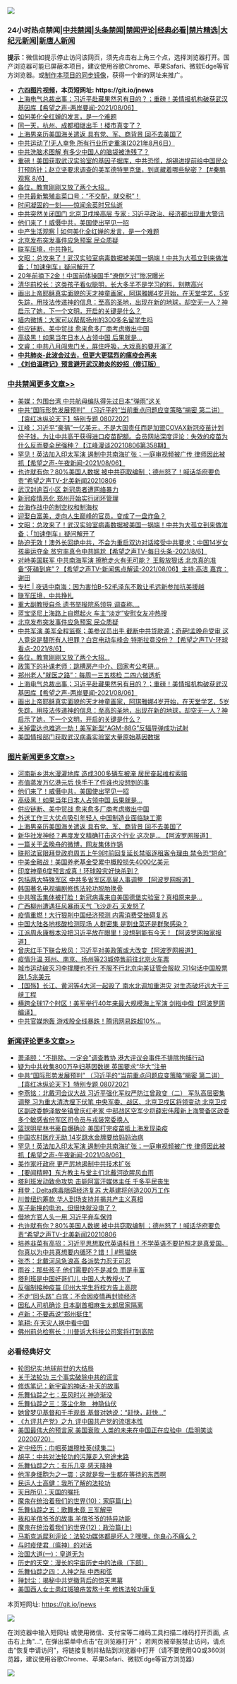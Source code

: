 ![](https://raw.githubusercontent.com/fqnews/bnews/master/64photo/fqnews-qr.jpg)

<div id="tt">
<h3>24小时热点禁闻|<a href="#%E4%B8%AD%E5%85%B1%E7%A6%81%E9%97%BB%E6%9B%B4%E5%A4%9A%E6%96%87%E7%AB%A0">中共禁闻</a>|<a href="#%E5%9B%BE%E7%89%87%E6%96%B0%E9%97%BB%E6%9B%B4%E5%A4%9A%E6%96%87%E7%AB%A0">头条禁闻</a>|<a href="#%E6%96%B0%E9%97%BB%E8%AF%84%E8%AE%BA%E6%9B%B4%E5%A4%9A%E6%96%87%E7%AB%A0">禁闻评论|<a href="#%E5%BF%85%E7%9C%8B%E7%BB%8F%E5%85%B8%E5%A5%BD%E6%96%87">经典必看|<a href="/video.md#%E7%A6%81%E7%89%87%E7%B2%BE%E9%80%89">禁片精选</a>|<a href="https://github.com/fqnews/djy/blob/master/gb/nf1351518.md#1">大纪元新闻</a>|<a href="https://github.com/fqnews/ntdtv/blob/master/gb/prog204.md#1">新唐人新闻</a></h3>
<div><b>提示：</b>微信如提示停止访问该网页，须先点击右上角三个点，选择浏览器打开。国产浏览器可能已屏蔽本项目，建议使用谷歌Chrome、苹果Safari、微软Edge等官方浏览器。或<a href="https://github.com/fqnews/bnews/blob/master/%E5%88%B6%E4%BD%9Cgit%E7%A6%81%E9%97%BB%E9%95%9C%E5%83%8F.md">制作本项目的同步镜像</a>，获得一个新的网址来推广。</div>
<ul>
<li><b><a href="http://d1.bdrive.tk/64.mp4" target="_blank">六四图片视频</a>，本页短网址: https://git.io/jnews</b></li>
<li><a href="/comments/20210806/1601480.md">上海电气总裁出事；习近平赴藏果然另有目的？；重磅！美情报机构破获武汉基因库【希望之声-两岸要闻-2021/08/06】</a></li>
<li><a href="/ssgc/20210806/1601565.md">如何美化全红婵的发言，是一个难题</a></li>
<li><a href="/cnnews/20210806/1601470.md">同一天，杭州、成都相继出手！楼市真变了？</a></li>
<li><a href="/topimagenews/20210806/1601588.md">上海男亲历美国海关遣返 具有党、军、商背景 回不去美国了</a></li>
<li><a href="/bannedvideo/20210806/1601465.md">中共运动了!无人幸免 所有行业历史重演(2021年8月6日）</a></li>
<li><a href="/cnnews/20210806/1601439.md">中共洗脑术图解 有多少中国人的脑袋被洗残了？</a></li>
<li><a href="/bannedvideo/20210807/1601754.md">重磅！美国获取武汉实验室的基因子据库，中共恐慌，胡锡进提前给中国民众打预防针；赵立坚要求调查的美军德特里克堡，到底藏着哪些秘密？【#秦鹏观察 8/6】</a></li>
<li><a href="/cbnews/20210806/1601644.md">各位，教育刚刚又放了两个大招…</a></li>
<li><a href="/bannedvideo/20210807/1601735.md">中共最新繁殖韭菜口号：“不交配，就交税”！</a></li>
<li><a href="/baitai/20210807/1601663.md">时间凝固的一刻——惊闻余英时兄仙逝</a></li>
<li><a href="/cnnews/20210807/1601700.md">中共突然关闭国门 北京卫戍换高层 专家 : 习近平政治、经济都出现重大警讯</a></li>
<li><a href="/topimagenews/20210807/1601785.md">他们来了！威慑中共，美国使出罕见一招</a></li>
<li><a href="/baitai/20210806/1601395.md">中产生活观察 &#124; 如何美化全红婵的发言，是一个难题</a></li>
<li><a href="/cbnews/20210807/1601695.md">北京发布突发事件应急预案 民众质疑</a></li>
<li><a href="/comments/20210807/1601746.md">联军压境，中共挣扎</a></li>
<li><a href="/cbnews/20210807/1601780.md">文昭：总攻来了！武汉实验室病毒数据被美国一锅端！中共为大孤立到来做准备；「加速倒车」疑问解开了</a></li>
<li><a href="/comments/20210807/1601739.md">20年前摘下2金！中国前体操国手“潦倒乞讨”惨况曝光</a></li>
<li><a href="/lifebaike/20210806/1601423.md">清华前校长：这类孩子看似聪明，长大多半不是学习的料，别瞎高兴</a></li>
<li><a href="/comments/20210806/1601461.md">画出上帝耶稣真实面貌的天才神童画家，阿琪雅娜4岁开始，在天堂学艺，5岁失踪，用技法传递神的信息：至高的圣地，出现在新的地球，却空无一人？神启示了她，下一个文明，开启的关键是什么？</a></li>
<li><a href="/cnnews/20210806/1601469.md">墙内微博：大家可以帮帮扬州的300多名留学生吗</a></li>
<li><a href="/topimagenews/20210807/1601706.md">供应链断、美中贸战 愈来愈多厂商考虑撤出中国</a></li>
<li><a href="/topimagenews/20210807/1601784.md">高级黑！如果当年日本人占领中国 后果就是…</a></li>
<li><a href="/bannedvideo/20210806/1601447.md">文睿：中共八月闯鬼门关，屏住呼吸，大戏真的要开演了</a></li>
<li><b><a href="/comments/20200211/1275071.md" target="_blank">中共肺炎-此波会过去，但更大更猛烈的瘟疫会再来</a></b></li>
<li><b><a href="/comments/20200207/1272816.md" target="_blank">《刘伯温碑记》预言避开武汉肺炎的妙招（修订版）</a></b></li>
</ul>
</div>

<div class="catlist">
<h3><a href="/cbnews/" target="_blank">中共禁闻</a><span><a href="/cbnews/" target="_blank" rel="nofollow">更多文章>></a></span></h3>
<ul>
<li><a href="/cbnews/20210807/1601985.md" target="_blank">美媒：包围台湾 中共航母编队得先过日本“弹雨”这关</a></li>
<li><a href="/comments/20210807/1601979.md" target="_blank">中共“国际形势发展预判” （习近平的“当前重点问题应变策略”揭密   第二讲）【袁红冰纵论天下】特别专题 08072021</a></li>
<li><a href="/cbnews/20210807/1601970.md" target="_blank">江峰：习近平“豪捐”一亿美元，不是大国责任而是加盟COVAX新冠疫苗计划份子钱，为让中共高干获得进口疫苗配额。会员网站深度评论：失效的疫苗为什么反而要全民强种？【江峰漫谈20210806第358期】</a></li>
<li><a href="/comments/20210807/1601969.md" target="_blank">罕见！英法加入印太军演 遏制中共南海扩张；一庭审视频被广传 律师因此被抓【希望之声-午夜新闻-2021/08/06】</a></li>
<li><a href="/comments/20210807/1601902.md" target="_blank">也许就有你？80%美国人数据 被中共窃取编制 ；德州怒了！喊话华府要负责“希望之声TV-北美新闻20210806</a></li>
<li><a href="/cbnews/20210807/1601898.md" target="_blank">武汉封逾百小区 新冠患者遭网络暴力</a></li>
<li><a href="/cbnews/20210807/1601831.md" target="_blank">新冠疫情恶化 郑州开始实行闭环管理</a></li>
<li><a href="/comments/20210807/1601810.md" target="_blank">台海作战中的制空权和制海权</a></li>
<li><a href="/comments/20210807/1601809.md" target="_blank">迎娶白富美，走向人生巅峰的官员，变成了一盘炸鱼？</a></li>
<li><a href="/cbnews/20210807/1601780.md" target="_blank">文昭：总攻来了！武汉实验室病毒数据被美国一锅端！中共为大孤立到来做准备；「加速倒车」疑问解开了</a></li>
<li><a href="/comments/20210807/1601778.md" target="_blank">胁迫无效！澳外长回绝中共，不会为重启双边对话接受中共要求；中国14岁女孩奥运夺金 贫穷率真令中共尴尬【希望之声TV-每日头条-2021/8/6】</a></li>
<li><a href="/comments/20210807/1601777.md" target="_blank">对峙美国联军 中共南海军演 擦枪走火有无可能？ 王毅放狠话 北京真的准备“死磕到底”？【希望之声TV-新闻焦点解读-2021/08/06】主持:高洁  嘉宾：谢田</a></li>
<li><a href="/cbnews/20210807/1601760.md" target="_blank">专栏 | 夜话中南海：因为害怕B-52毛泽东不敢让毛远新参加抗美援越</a></li>
<li><a href="/comments/20210807/1601746.md" target="_blank">联军压境，中共挣扎</a></li>
<li><a href="/cbnews/20210807/1601741.md" target="_blank">重大副教授自杀 遗书举报院系领导 调查称….</a></li>
<li><a href="/cbnews/20210807/1601707.md" target="_blank">蓝宝坚尼上海路上自燃起火 车主“淡定”安慰女友冲热搜</a></li>
<li><a href="/cbnews/20210807/1601695.md" target="_blank">北京发布突发事件应急预案 民众质疑</a></li>
<li><a href="/comments/20210807/1601666.md" target="_blank">中共军演 美军全程监察；美参议员出手 截断中共贷款源；奇葩!孟晚舟受审 这人竟说是替所有人担罪？白宫电动车峰会 特斯拉竟没份？【希望之声TV-环球看点-2021/8/6】</a></li>
<li><a href="/cbnews/20210806/1601644.md" target="_blank">各位，教育刚刚又放了两个大招…</a></li>
<li><a href="/cbnews/20210806/1601576.md" target="_blank">政策下的补课老师：跳槽房产中介、回家考公考研…</a></li>
<li><a href="/cbnews/20210806/1601556.md" target="_blank">郑州老人&#8221;就医之路&#8221;：每周一三五核检 二四六做透析</a></li>
<li><a href="/comments/20210806/1601480.md" target="_blank">上海电气总裁出事；习近平赴藏果然另有目的？；重磅！美情报机构破获武汉基因库【希望之声-两岸要闻-2021/08/06】</a></li>
<li><a href="/comments/20210806/1601461.md" target="_blank">画出上帝耶稣真实面貌的天才神童画家，阿琪雅娜4岁开始，在天堂学艺，5岁失踪，用技法传递神的信息：至高的圣地，出现在新的地球，却空无一人？神启示了她，下一个文明，开启的关键是什么？</a></li>
<li><a href="/cbnews/20210806/1601450.md" target="_blank">关掉雷达也难逃一劫！美军新型“AGM-88G”反辐导弹成功试射</a></li>
<li><a href="/cbnews/20210806/1601364.md" target="_blank">美国情报部门获取武汉病毒实验室大量原始基因数据</a></li>

</ul>
</div>
<div class="catlist">
<h3><a href="/topimagenews/" target="_blank">图片新闻</a><span><a href="/topimagenews/" target="_blank" rel="nofollow">更多文章>></a></span></h3>
<ul>
<li><a href="/topimagenews/20210807/1601991.md" target="_blank">河南新乡洪水漫灌地库 造成300多辆车被淹 居民奋起维权索赔</a></li>
<li><a href="/topimagenews/20210807/1601959.md" target="_blank">市值蒸发万亿港元后 快手干了件谁也没想到的事</a></li>
<li><a href="/topimagenews/20210807/1601785.md" target="_blank">他们来了！威慑中共，美国使出罕见一招</a></li>
<li><a href="/topimagenews/20210807/1601784.md" target="_blank">高级黑！如果当年日本人占领中国 后果就是…</a></li>
<li><a href="/topimagenews/20210807/1601706.md" target="_blank">供应链断、美中贸战 愈来愈多厂商考虑撤出中国</a></li>
<li><a href="/topimagenews/20210807/1601696.md" target="_blank">外送工作三大优点吸引年轻人 中国制造业面临缺工潮</a></li>
<li><a href="/topimagenews/20210806/1601588.md" target="_blank">上海男亲历美国海关遣返 具有党、军、商背景 回不去美国了</a></li>
<li><a href="/topimagenews/20210806/1601268.md" target="_blank">新华社发神经？再度发文精确打击这个行业 这次是&#8230; 【阿波罗网报道】</a></li>
<li><a href="/topimagenews/20210806/1601156.md" target="_blank">一篇关于孟晚舟的微博，网友集体炸锅</a></li>
<li><a href="/topimagenews/20210806/1601061.md" target="_blank">联邦法官限拜登政府周五上午9时前回复延长禁驱逐租客令理由 禁令恐“短命”</a></li>
<li><a href="/topimagenews/20210806/1601012.md" target="_blank">中美金融战！美国养老基金受累中概股损失4000亿美元</a></li>
<li><a href="/topimagenews/20210805/1600923.md" target="_blank">印度神童6度预言成真！环球股灾好快杀到？</a></li>
<li><a href="/topimagenews/20210805/1600661.md" target="_blank">包括两大特殊军区 中共多省军区高层人事调整 【阿波罗网报道】</a></li>
<li><a href="/comments/20210805/1600200.md" target="_blank">韩国著名电视编剧修炼法轮功脱胎换骨</a></li>
<li><a href="/topimagenews/20210805/1600614.md" target="_blank">中共喉舌集体被打脸！新冠病毒来自美国德堡实验室？真相原来是&#8230;</a></li>
<li><a href="/topimagenews/20210805/1600426.md" target="_blank">广西柳州遭遇狂风暴雨天气 飞沙走石 天发怒了</a></li>
<li><a href="/topimagenews/20210805/1600408.md" target="_blank">疫情重燃！大行狠削中国经济预测 内需消费受挫碍复苏</a></li>
<li><a href="/topimagenews/20210804/1600169.md" target="_blank">中国大陆各地核酸检测现场 人群密集 是割韭菜还是群聚感染？</a></li>
<li><a href="/topimagenews/20210804/1600142.md" target="_blank">江派周永康根本没把习近平放在眼里！没想到能有今天！【阿波罗网独家报道】</a></li>
<li><a href="/topimagenews/20210804/1599999.md" target="_blank">曾庆红手下联合放风：习近平对美政策或大改变【阿波罗网报道】</a></li>
<li><a href="/topimagenews/20210804/1599725.md" target="_blank">疫情升温 郑州、南京、扬州等23城停售前往北京火车票</a></li>
<li><a href="/topimagenews/20210803/1599541.md" target="_blank">城市运动破灭习李撑腰也不行 不服不行北京向美证管会服软 习1句话中国股票跌1.5兆美元</a></li>
<li><a href="/topimagenews/20210803/1599524.md" target="_blank">【国殇】长江、黄河等4大河一起毁了 南水北调加重洪灾 对生态破坏远大于三峡工程</a></li>
<li><a href="/topimagenews/20210803/1599444.md" target="_blank">横跨全球17个时区！美军举行40年来最大规模海上军演 剑指中俄【阿波罗网编译】</a></li>
<li><a href="/topimagenews/20210803/1599339.md" target="_blank">中共官媒炮轰 游戏股全线暴跌！腾讯网易跌超10%…</a></li>

</ul>
</div>
<div class="catlist">
<h3><a href="/comments/" target="_blank">新闻评论</a><span><a href="/comments/" target="_blank" rel="nofollow">更多文章>></a></span></h3>
<ul>
<li><a href="/comments/20210807/1601988.md" target="_blank">萧泽颐：“不排除、一定会”调查教协 港大评议会事件不排除拘捕行动</a></li>
<li><a href="/comments/20210807/1601981.md" target="_blank">疑为中共收集800万孕妇基因数据 英国要求“华大”注册</a></li>
<li><a href="/comments/20210807/1601979.md" target="_blank">中共“国际形势发展预判” （习近平的“当前重点问题应变策略”揭密   第二讲）【袁红冰纵论天下】特别专题 08072021</a></li>
<li><a href="/comments/20210807/1601974.md" target="_blank">李燕铭：北戴河会议大战 习近平强化军权严防江曾政变（二） 军队高层密集调整 习为重大清洗埋下伏笔 中央军委、战区、北京卫戍区将领变动 北京卫戍区副政委鲍泽敏坐镇曾庆红老家 中部战区空军少将薛宏伟履新上海警备区政委 多个敏感省份军区司令员与戎装常委换人</a></li>
<li><a href="/comments/20210807/1601973.md" target="_blank">篮球明星林书豪自爆确诊 美国打完疫苗抵上海发现染疫</a></li>
<li><a href="/comments/20210807/1601972.md" target="_blank">中国农村医疗无助 14岁跳水金牌要给妈妈治病</a></li>
<li><a href="/comments/20210807/1601969.md" target="_blank">罕见！英法加入印太军演 遏制中共南海扩张；一庭审视频被广传 律师因此被抓【希望之声-午夜新闻-2021/08/06】</a></li>
<li><a href="/comments/20210807/1601961.md" target="_blank">美作家吁政府 更严厉地遏制中共技术扩张</a></li>
<li><a href="/comments/20210807/1601960.md" target="_blank">【要闻精粹】东方教主与堂主们北戴河欲腥风血雨</a></li>
<li><a href="/comments/20210807/1601958.md" target="_blank">塔利班发动致命攻势 击毙阿富汗媒体主任 千多平民丧生</a></li>
<li><a href="/comments/20210807/1601943.md" target="_blank">拜登：Delta病毒阻碍经济复苏 大基建将创造200万工作</a></li>
<li><a href="/comments/20210807/1601922.md" target="_blank">川普纽约筹款 华人到场支持并揭共产主义真相</a></li>
<li><a href="/comments/20210807/1601908.md" target="_blank">车子新换的电池，但很快就没电了？</a></li>
<li><a href="/comments/20210807/1601905.md" target="_blank">借地方官人头一用 习近平弃车保帅</a></li>
<li><a href="/comments/20210807/1601902.md" target="_blank">也许就有你？80%美国人数据 被中共窃取编制 ；德州怒了！喊话华府要负责“希望之声TV-北美新闻20210806</a></li>
<li><a href="/comments/20210807/1601889.md" target="_blank">培养韭菜有高招：习近平思想取代英语科目！不学英语不要护照才是真爱国。你真以为中共真想要内循环？错！│#熊猫侠</a></li>
<li><a href="/comments/20210807/1601873.md" target="_blank">张杰：北戴河风急浪高 各派势力忍无可忍</a></li>
<li><a href="/comments/20210807/1601872.md" target="_blank">雨谷：那些孩子 他们需要的不是减负 而是丰富</a></li>
<li><a href="/comments/20210807/1601871.md" target="_blank">塔利班是中国好哥们儿 中国人大教授火了</a></li>
<li><a href="/comments/20210807/1601854.md" target="_blank">反强制接种疫苗 印州大学生将校方告上高院</a></li>
<li><a href="/comments/20210807/1601853.md" target="_blank">不走“回头路” 白宫：不会因疫情再封锁经济</a></li>
<li><a href="/comments/20210807/1601852.md" target="_blank">因私人司机确诊 日本副首相麻生太郎居家隔离</a></li>
<li><a href="/comments/20210807/1601844.md" target="_blank">卢新：不要再说“郑州挺住”</a></li>
<li><a href="/comments/20210807/1601843.md" target="_blank">笔耕: 在天灾人祸中看中国</a></li>
<li><a href="/comments/20210807/1601828.md" target="_blank">佛州前总检察长：川普诉大科技公司案将打到高院</a></li>

</ul>
</div>

<div class="catlist">
<h3>必看经典好文</h3>
<ul>
<li><a href="/comments/20200920/582873.md" target="_blank">轮回纪实:地球前世的大结局</a></li>
<li><a href="/cbnews/20200703/1354907.md" target="_blank">关于法轮功 三个事实破除中共的谎言</a></li>
<li><a href="/comments/20190418/1115565.md" target="_blank">修炼笔记：新宇宙的神话-补天的故事</a></li>
<li><a href="/tculture/20190101/792550.md" target="_blank">乐舞仙踪之七：巫风时兴 神迹渐没</a></li>
<li><a href="/tculture/20190101/1056889.md" target="_blank">乐舞仙踪之三：落尘化物　神隐仙伏</a></li>
<li><a href="/cnnews/20210420/1529760.md" target="_blank">她曾梦见基督和千手观音 基督对她说：“赶快，赶快…”</a></li>
<li><a href="/bookonline/20131116/201045.md" target="_blank">《九评共产党》之九 评中国共产党的流氓本性</a></li>
<li><a href="/bannedvideo/20210227/1495046.md" target="_blank">美国最伟大的预言家 美国衰败 人类的未来在中国正在应验中（启明笑谈20200720）</a></li>
<li><a href="/tculture/20161102/608445.md" target="_blank">定中经历：巾帼英雄穆桂英(续集二)</a></li>
<li><a href="/cbnews/20200720/1363328.md" target="_blank">胡平：中共对法轮功的污蔑走入穷途末路</a></li>
<li><a href="/tculture/20190101/792146.md" target="_blank">乐舞仙踪之六：有乐几变 感天降神</a></li>
<li><a href="/topimagenews/20210219/1489990.md" target="_blank">他浑身细胞为之一震：这就是我一生都在等待的东西啊</a></li>
<li><a href="/ccpdope/20200729/1369047.md" target="_blank">民运人士高健：我所了解的法轮功</a></li>
<li><a href="/tculture/20180919/1000196.md" target="_blank">天目所见：天国的嘱托</a></li>
<li><a href="/topimagenews/20180529/950153.md" target="_blank">魔鬼在统治着我们的世界(10)：家庭篇(上)</a></li>
<li><a href="/tculture/20170715/791820.md" target="_blank">乐舞仙踪之五：歌舞未竟 三军解甲</a></li>
<li><a href="/tculture/20200917/1398046.md" target="_blank">我和羊倌爷爷的故事 羊倌爷爷的特异功能</a></li>
<li><a href="/topimagenews/20180601/951286.md" target="_blank">魔鬼在统治着我们的世界(12)：政治篇(上)</a></li>
<li><a href="/comments/20210207/1482940.md" target="_blank">马斯克派犀利评论：法轮功媒体都是坏人？嘿嘿，你良心不痛么？</a></li>
<li><a href="/comments/20200327/1301424.md" target="_blank">与时疫使君（瘟神）的对话</a></li>
<li><a href="/cbnews/20180307/911097.md" target="_blank">治国大道(一)：皇道无为</a></li>
<li><a href="/tculture/20121025/73066.md" target="_blank">历史的天空：漫长的宇宙历史中的法缘（下部）</a></li>
<li><a href="/tculture/20190101/791144.md" target="_blank">乐舞仙踪之四：人神之际 中西和弦</a></li>
<li><a href="/topimagenews/20170218/694213.md" target="_blank">掸封尘：揭秘中共党徽背后的惊天黑幕</a></li>
<li><a href="/comments/20190126/1070164.md" target="_blank">美国西人女士患红斑狼疮苦熬十年 修炼法轮功康复</a></li>

</ul>
</div>

本页短网址: https://git.io/jnews

![](https://raw.githubusercontent.com/fqnews/bnews/master/64photo/fqnews-qr.jpg)

在浏览器中输入短网址 或使用微信、支付宝等二维码工具扫描二维码打开页面, 点击右上角"...", 在弹出菜单中点击“在浏览器打开”； 若网页被举报禁止访问，请点击“恢复申请访问”，将链接复制并粘贴到浏览器中打开（请不要使用QQ或360浏览器，建议使用谷歌Chrome、苹果Safari、微软Edge等官方浏览器）

![](https://raw.githubusercontent.com/fqnews/bnews/master/64photo/wx.jpg)